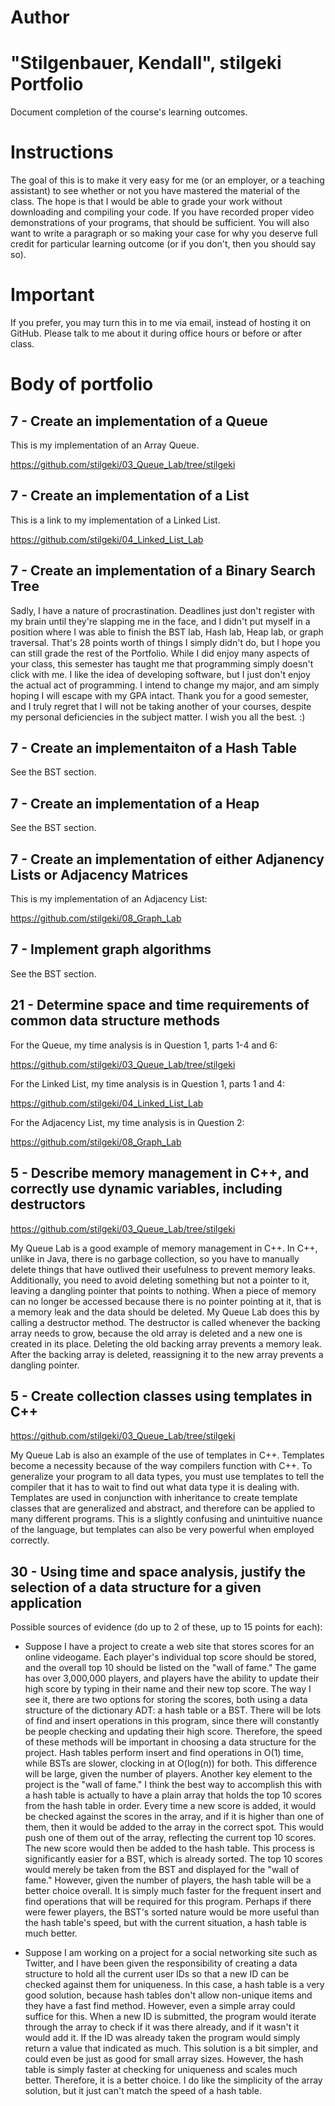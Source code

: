 Author
==========
"Stilgenbauer, Kendall", stilgeki
Portfolio
=========

Document completion of the course's learning outcomes.

Instructions
====
The goal of this is to make it very easy for me (or an employer, or a teaching assistant) to see whether or not you have mastered the material of the class. The hope is that I would be able to grade your work without downloading and compiling your code. If you have recorded proper video demonstrations of your programs, that should be sufficient. You will also want to write a paragraph or so making your case for why you deserve full credit for particular learning outcome (or if you don't, then you should say so).

Important
=========
If you prefer, you may turn this in to me via email, instead of hosting it on GitHub. Please talk to me about it during office hours or before or after class.

Body of portfolio
====

7 - Create an implementation of a Queue
----
This is my implementation of an Array Queue.

https://github.com/stilgeki/03_Queue_Lab/tree/stilgeki


7 - Create an implementation of a List
----
This is a link to my implementation of a Linked List.

https://github.com/stilgeki/04_Linked_List_Lab


7 - Create an implementation of a Binary Search Tree
----
Sadly, I have a nature of procrastination.  Deadlines just don't register with my brain until they're slapping me in the face, and I didn't put myself in a position where I was able to finish the BST lab, Hash lab, Heap lab, or graph traversal.  That's 28 points worth of things I simply didn't do, but I hope you can still grade the rest of the Portfolio.  While I did enjoy many aspects of your class, this semester has taught me that programming simply doesn't click with me.  I like the idea of developing software, but I just don't enjoy the actual act of programming.  I intend to change my major, and am simply hoping I will escape with my GPA intact.  Thank you for a good semester, and I truly regret that I will not be taking another of your courses, despite my personal deficiencies in the subject matter.  I wish you all the best.  :)


7 - Create an implementaiton of a Hash Table
----
See the BST section.


7 - Create an implementation of a Heap
----
See the BST section.


7 - Create an implementation of either Adjanency Lists or Adjacency Matrices
----
This is my implementation of an Adjacency List:

https://github.com/stilgeki/08_Graph_Lab


7 - Implement graph algorithms
----
See the BST section.


21 - Determine space and time requirements of common data structure methods
-----
For the Queue, my time analysis is in Question 1, parts 1-4 and 6:

https://github.com/stilgeki/03_Queue_Lab/tree/stilgeki

For the Linked List, my time analysis is in Question 1, parts 1 and 4: 

https://github.com/stilgeki/04_Linked_List_Lab

For the Adjacency List, my time analysis is in Question 2:

https://github.com/stilgeki/08_Graph_Lab


5 - Describe memory management in C++, and correctly use dynamic variables, including destructors
----
https://github.com/stilgeki/03_Queue_Lab/tree/stilgeki

My Queue Lab is a good example of memory management in C++.  In C++, unlike in Java, there is no garbage collection, so you have to manually delete things that have outlived their usefulness to prevent memory leaks.  Additionally, you need to avoid deleting something but not a pointer to it, leaving a dangling pointer that points to nothing.  When a piece of memory can no longer be accessed because there is no pointer pointing at it, that is a memory leak and the data should be deleted.  My Queue Lab does this by calling a destructor method.  The destructor is called whenever the backing array needs to grow, because the old array is deleted and a new one is created in its place.  Deleting the old backing array prevents a memory leak.  After the backing array is deleted, reassigning it to the new array prevents a dangling pointer.


5 - Create collection classes using templates in C++
----
https://github.com/stilgeki/03_Queue_Lab/tree/stilgeki

My Queue Lab is also an example of the use of templates in C++.  Templates become a necessity because of the way compilers function with C++.  To generalize your program to all data types, you must use templates to tell the compiler that it has to wait to find out what data type it is dealing with.  Templates are used in conjunction with inheritance to create template classes that are generalized and abstract, and therefore can be applied to many different programs.  This is a slightly confusing and unintuitive nuance of the language, but templates can also be very powerful when employed correctly.


30 - Using time and space analysis, justify the selection of a data structure for a given application
----

Possible sources of evidence (do up to 2 of these, up to 15 points for each):

* Suppose I have a project to create a web site that stores scores for an online videogame.  Each player's individual top score should be stored, and the overall top 10 should be listed on the "wall of fame."  The game has over 3,000,000 players, and players have the ability to update their high score by typing in their name and their new top score.  The way I see it, there are two options for storing the scores, both using a data structure of the dictionary ADT: a hash table or a BST.  There will be lots of find and insert operations in this program, since there will constantly be people checking and updating their high score.  Therefore, the speed of these methods will be important in choosing a data structure for the project.  Hash tables perform insert and find operations in O(1) time, while BSTs are slower, clocking in at O(log(n)) for both.  This difference will be large, given the number of players.  Another key element to the project is the "wall of fame."  I think the best way to accomplish this with a hash table is actually to have a plain array that holds the top 10 scores from the hash table in order.  Every time a new score is added, it would be checked against the scores in the array, and if it is higher than one of them, then it would be added to the array in the correct spot.  This would push one of them out of the array, reflecting the current top 10 scores.  The new score would then be added to the hash table.  This process is significantly easier for a BST, which is already sorted.  The top 10 scores would merely be taken from the BST and displayed for the "wall of fame."  However, given the number of players, the hash table will be a better choice overall.  It is simply much faster for the frequent insert and find operations that will be required for this program.  Perhaps if there were fewer players, the BST's sorted nature would be more useful than the hash table's speed, but with the current situation, a hash table is much better.

* Suppose I am working on a project for a social networking site such as Twitter, and I have been given the responsibility of creating a data structure to hold all the current user IDs so that a new ID can be checked against them for uniqueness.  In this case, a hash table is a very good solution, because hash tables don't allow non-unique items and they have a fast find method.  However, even a simple array could suffice for this.  When a new ID is submitted, the program would iterate through the array to check if it was there already, and if it wasn't it would add it.  If the ID was already taken the program would simply return a value that indicated as much.  This solution is a bit simpler, and could even be just as good for small array sizes.  However, the hash table is simply faster at checking for uniqueness and scales much better.  Therefore, it is a better choice.  I do like the simplicity of the array solution, but it just can't match the speed of a hash table.